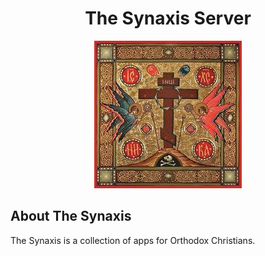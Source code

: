 <h1 align="center">The Synaxis Server</h1>

<p align="center">
  <img src=".docs/images/icon.jpeg" alt="The Synaxis" />
</p>

## About The Synaxis
The Synaxis is a collection of apps for Orthodox Christians.
